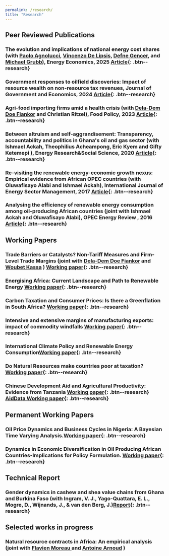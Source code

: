 ```yaml
---
permalink: /research/
title: "Research"
---
```

## Peer Reviewed Publications



### The evolution and implications of national energy cost shares (with [Paolo Agnolucci](https://www.worldbank.org/en/about/people/p/paolo-agnolucci), [Vincenzo De Lipsis](https://sites.google.com/view/vincedel/home?authuser=0), [Defne Gencer](https://blogs.worldbank.org/en/team/d/defne-gencer), and [Michael Grubb](https://profmichaelgrubb.com)), Energy Economics, 2025 [Article](https://doi.org/10.1016/j.eneco.2025.108616){: .btn--research}

### Government responses to oilfield discoveries: Impact of resource wealth on non-resource tax revenues, Journal of Government and Economics, 2024 [Article](https://doi.org/10.1016/j.jge.2024.100119){: .btn--research}


### Agri-food importing firms amid a health crisis (with [Dela-Dem Doe Fiankor](https://ddfiankor.com) and Christian Ritzel), Food Policy, 2023 [Article](https://www.sciencedirect.com/science/article/pii/S0306919223001057){: .btn--research}

### Between altruism and self-aggrandisement: Transparency, accountability and politics in Ghana's oil and gas sector (with  Ishmael Ackah, Theophilius Acheampong, Eric Kyem and Gifty Ketemepi ), Energy Research&Social Science, 2020 [Article](https://www.sciencedirect.com/science/article/abs/pii/S2214629620301134){: .btn--research}

### Re-visiting the renewable energy-economic growth nexus: Empirical evidence from African OPEC countries (with  Oluwafisayo Alabi and Ishmael Ackah), International Journal of Energy Sector Management, 2017 [Article](https://www.emerald.com/insight/content/doi/10.1108/IJESM-07-2016-0002/full/html){: .btn--research}

### Analysing the efficiency of renewable energy consumption among oil-producing African countries (joint with  Ishmael Ackah  and Oluwafisayo Alabi), OPEC Energy Review , 2016 [Article](https://onlinelibrary.wiley.com/doi/abs/10.1111/opec.12081){: .btn--research}



## Working Papers

### Trade Barriers or Catalysts? Non-Tariff Measures and Firm-Level Trade Margins (joint with [Dela-Dem Doe Fiankor](https://ddfiankor.com) and [Woubet Kassa](https://woubetkassa.com) ) [Working paper](https://documents1.worldbank.org/curated/en/099436401082531471/pdf/IDU-3fa15840-e280-4ea7-9dd6-07cfd5a3abe0.pdf){: .btn--research} 


### Energising Africa: Current Landscape and Path to Renewable Energy  [Working paper](https://www.soas.ac.uk/sites/default/files/2024-11/CSST_Working%20Paper_No_2%20Abraham.pdf){: .btn--research} 


### Carbon Taxation and Consumer Prices: Is there a Greenflation in South Africa? [Working paper](https://papers.ssrn.com/sol3/papers.cfm?abstract_id=4787724){: .btn--research} 



### Intensive and extensive margins of manufacturing exports: impact of commodity windfalls [Working paper](http://papers.abrahamlartey.com/Abraham_Lartey_JMP.pdf){: .btn--research} 

### International Climate Policy and Renewable Energy Consumption[Working paper](http://papers.abrahamlartey.com/Abraham_Lartey_KP_green_growth.pdf){: .btn--research} 


### Do Natural Resources make countries poor at taxation? [Working paper](http://papers.abrahamlartey.com/Abraham_Lartey_oilgastax.pdf){: .btn--research} 


### Chinese Development Aid and Agricultural Productivity: Evidence from Tanzania  [Working paper](http://papers.abrahamlartey.com/Abraham_Lartey_ChinaAgric.pdf){: .btn--research} [AidData Working paper](https://www.aiddata.org/publications/chinese-development-aid-and-agricultural-productivity-evidence-from-tanzania){: .btn--research} 



## Permanent Working Papers

### Oil Price Dynamics and Business Cycles in Nigeria: A Bayesian Time Varying Analysis.[Working paper](https://papers.ssrn.com/sol3/papers.cfm?abstract_id=3272841){: .btn--research}

### Dynamics in Economic Diversification in Oil Producing African Countries-Implications for Policy Formulation. [Working paper](https://papers.ssrn.com/sol3/papers.cfm?abstract_id=3129696){: .btn--research}

## Technical Report
### Gender dynamics in cashew and shea value chains from Ghana and Burkina Faso (with Ingram, V. J., Yago-Quattara, E. L., Mogre, D., Wijnands, J., & van den Berg, J.)[Report](https://library.wur.nl/WebQuery/wurpubs/495499){: .btn--research}

## Selected works in progress
### Natural resource contracts in Africa: An empirical analysis (joint with [Flavien Moreau ](https://www.flavienmoreau.com/) and [Antoine Arnoud](https://antoinearnoud.github.io/) )



